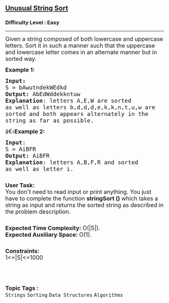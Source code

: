 <h2><a href="https://www.geeksforgeeks.org/problems/unusual-string-sort0405/1?page=8&category=Arrays,Strings&difficulty=Easy&sortBy=accuracy">Unusual String Sort</a></h2><h3>Difficulty Level : Easy</h3><hr><div class="problems_problem_content__Xm_eO"><p><span style="font-size:18px">Given a string composed of both lowercase and uppercase letters. Sort it in such a manner such that the uppercase and lowercase letter comes in an alternate manner but in sorted way.</span></p>

<p><span style="font-size:18px"><strong>Example 1:</strong></span></p>

<pre><span style="font-size:18px"><strong>Input:</strong>
S = bAwutndekWEdkd
<strong>Output:</strong> AbEdWddekkntuw
<strong>Explanation</strong>: letters A,E,W are sorted 
as well as letters b,d,d,d,e,k,k,n,t,u,w are 
sorted and both appears alternately in the 
string as far as possible.
</span></pre>

<p><span style="font-size:18px">â€‹<strong>Example 2:</strong></span></p>

<pre><span style="font-size:18px"><strong>Input</strong>: 
S = AiBFR
<strong>Output:</strong> AiBFR
<strong>Explanation</strong>: letters A,B,F,R and sorted 
as well as letter i. </span>
</pre>

<p><br>
<span style="font-size:18px"><strong>User Task:</strong><br>
You don't need to read input or print anything. You just have to complete the function&nbsp;<strong>stringSort ()&nbsp;</strong>which takes a string as input and returns the sorted string as described in the problem description.</span></p>

<p><br>
<span style="font-size:18px"><strong>Expected Time Complexity:&nbsp;</strong>O(|S|).<br>
<strong>Expected Auxiliary Space:&nbsp;</strong>O(1).&nbsp;</span></p>

<p><br>
<span style="font-size:18px"><strong>Constraints:</strong><br>
1&lt;=|S|&lt;=1000</span></p>

<p>&nbsp;</p>
</div><br><p><span style=font-size:18px><strong>Topic Tags : </strong><br><code>Strings</code>&nbsp;<code>Sorting</code>&nbsp;<code>Data Structures</code>&nbsp;<code>Algorithms</code>&nbsp;